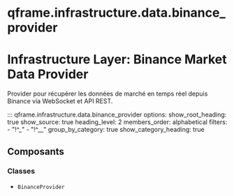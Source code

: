 # qframe.infrastructure.data.binance_provider


Infrastructure Layer: Binance Market Data Provider
=================================================

Provider pour récupérer les données de marché en temps réel depuis Binance
via WebSocket et API REST.


::: qframe.infrastructure.data.binance_provider
    options:
      show_root_heading: true
      show_source: true
      heading_level: 2
      members_order: alphabetical
      filters:
        - "!^_"
        - "!^__"
      group_by_category: true
      show_category_heading: true

## Composants

### Classes

- `BinanceProvider`

